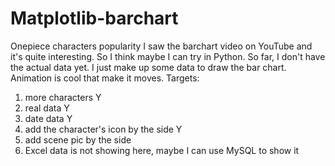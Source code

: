 # Matplotlib-barchart
Onepiece characters popularity
I saw the barchart video on YouTube and it's quite interesting. So I think maybe I can try in Python.
So far, I don't have the actual data yet. I just make up some data to draw the bar chart. Animation is cool that make it moves. 
Targets:
1. more characters Y
2. real data Y
3. date data Y
4. add the character's icon by the side Y
5. add scene pic by the side
6. Excel data is not showing here, maybe I can use MySQL to show it
